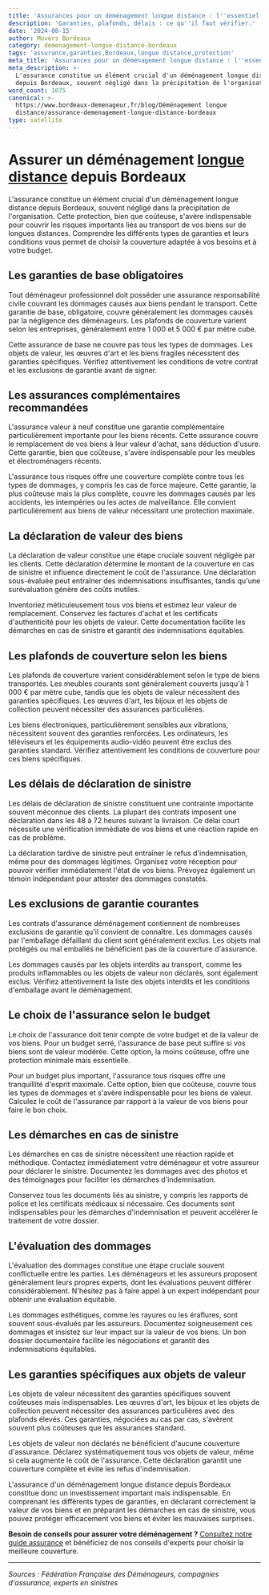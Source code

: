 ```yaml
---
title: 'Assurances pour un déménagement longue distance : l''essentiel'
description: 'Garanties, plafonds, délais : ce qu''il faut vérifier.'
date: '2024-08-15'
author: Movers Bordeaux
category: demenagement-longue-distance-bordeaux
tags: 'assurance,garanties,Bordeaux,longue distance,protection'
meta_title: 'Assurances pour un déménagement longue distance : l''essentiel'
meta_description: >-
  L'assurance constitue un élément crucial d'un déménagement longue distance
  depuis Bordeaux, souvent négligé dans la précipitation de l'organisation. C.
word_count: 1075
canonical: >-
  https://www.bordeaux-demenageur.fr/blog/Déménagement longue
  distance/assurance-demenagement-longue-distance-bordeaux
type: satellite
---
```



# Assurer un déménagement [longue distance](/blog/longue-distance/guide) depuis Bordeaux

L'assurance constitue un élément crucial d'un déménagement longue distance depuis Bordeaux, souvent négligé dans la précipitation de l'organisation. Cette protection, bien que coûteuse, s'avère indispensable pour couvrir les risques importants liés au transport de vos biens sur de longues distances. Comprendre les différents types de garanties et leurs conditions vous permet de choisir la couverture adaptée à vos besoins et à votre budget.

## Les garanties de base obligatoires

Tout déménageur professionnel doit posséder une assurance responsabilité civile couvrant les dommages causés aux biens pendant le transport. Cette garantie de base, obligatoire, couvre généralement les dommages causés par la négligence des déménageurs. Les plafonds de couverture varient selon les entreprises, généralement entre 1 000 et 5 000 € par mètre cube.

Cette assurance de base ne couvre pas tous les types de dommages. Les objets de valeur, les œuvres d'art et les biens fragiles nécessitent des garanties spécifiques. Vérifiez attentivement les conditions de votre contrat et les exclusions de garantie avant de signer.

## Les assurances complémentaires recommandées

L'assurance valeur à neuf constitue une garantie complémentaire particulièrement importante pour les biens récents. Cette assurance couvre le remplacement de vos biens à leur valeur d'achat, sans déduction d'usure. Cette garantie, bien que coûteuse, s'avère indispensable pour les meubles et électroménagers récents.

L'assurance tous risques offre une couverture complète contre tous les types de dommages, y compris les cas de force majeure. Cette garantie, la plus coûteuse mais la plus complète, couvre les dommages causés par les accidents, les intempéries ou les actes de malveillance. Elle convient particulièrement aux biens de valeur nécessitant une protection maximale.

## La déclaration de valeur des biens

La déclaration de valeur constitue une étape cruciale souvent négligée par les clients. Cette déclaration détermine le montant de la couverture en cas de sinistre et influence directement le coût de l'assurance. Une déclaration sous-évaluée peut entraîner des indemnisations insuffisantes, tandis qu'une surévaluation génère des coûts inutiles.

Inventoriez méticuleusement tous vos biens et estimez leur valeur de remplacement. Conservez les factures d'achat et les certificats d'authenticité pour les objets de valeur. Cette documentation facilite les démarches en cas de sinistre et garantit des indemnisations équitables.

## Les plafonds de couverture selon les biens

Les plafonds de couverture varient considérablement selon le type de biens transportés. Les meubles courants sont généralement couverts jusqu'à 1 000 € par mètre cube, tandis que les objets de valeur nécessitent des garanties spécifiques. Les œuvres d'art, les bijoux et les objets de collection peuvent nécessiter des assurances particulières.

Les biens électroniques, particulièrement sensibles aux vibrations, nécessitent souvent des garanties renforcées. Les ordinateurs, les téléviseurs et les équipements audio-vidéo peuvent être exclus des garanties standard. Vérifiez attentivement les conditions de couverture pour ces biens spécifiques.

## Les délais de déclaration de sinistre

Les délais de déclaration de sinistre constituent une contrainte importante souvent méconnue des clients. La plupart des contrats imposent une déclaration dans les 48 à 72 heures suivant la livraison. Ce délai court nécessite une vérification immédiate de vos biens et une réaction rapide en cas de problème.

La déclaration tardive de sinistre peut entraîner le refus d'indemnisation, même pour des dommages légitimes. Organisez votre réception pour pouvoir vérifier immédiatement l'état de vos biens. Prévoyez également un témoin indépendant pour attester des dommages constatés.

## Les exclusions de garantie courantes

Les contrats d'assurance déménagement contiennent de nombreuses exclusions de garantie qu'il convient de connaître. Les dommages causés par l'emballage défaillant du client sont généralement exclus. Les objets mal protégés ou mal emballés ne bénéficient pas de la couverture d'assurance.

Les dommages causés par les objets interdits au transport, comme les produits inflammables ou les objets de valeur non déclarés, sont également exclus. Vérifiez attentivement la liste des objets interdits et les conditions d'emballage avant le déménagement.

## Le choix de l'assurance selon le budget

Le choix de l'assurance doit tenir compte de votre budget et de la valeur de vos biens. Pour un budget serré, l'assurance de base peut suffire si vos biens sont de valeur modérée. Cette option, la moins coûteuse, offre une protection minimale mais essentielle.

Pour un budget plus important, l'assurance tous risques offre une tranquillité d'esprit maximale. Cette option, bien que coûteuse, couvre tous les types de dommages et s'avère indispensable pour les biens de valeur. Calculez le coût de l'assurance par rapport à la valeur de vos biens pour faire le bon choix.

## Les démarches en cas de sinistre

Les démarches en cas de sinistre nécessitent une réaction rapide et méthodique. Contactez immédiatement votre déménageur et votre assureur pour déclarer le sinistre. Documentez les dommages avec des photos et des témoignages pour faciliter les démarches d'indemnisation.

Conservez tous les documents liés au sinistre, y compris les rapports de police et les certificats médicaux si nécessaire. Ces documents sont indispensables pour les démarches d'indemnisation et peuvent accélérer le traitement de votre dossier.

## L'évaluation des dommages

L'évaluation des dommages constitue une étape cruciale souvent conflictuelle entre les parties. Les déménageurs et les assureurs proposent généralement leurs propres experts, dont les évaluations peuvent différer considérablement. N'hésitez pas à faire appel à un expert indépendant pour obtenir une évaluation équitable.

Les dommages esthétiques, comme les rayures ou les éraflures, sont souvent sous-évalués par les assureurs. Documentez soigneusement ces dommages et insistez sur leur impact sur la valeur de vos biens. Un bon dossier documentaire facilite les négociations et garantit des indemnisations équitables.

## Les garanties spécifiques aux objets de valeur

Les objets de valeur nécessitent des garanties spécifiques souvent coûteuses mais indispensables. Les œuvres d'art, les bijoux et les objets de collection peuvent nécessiter des assurances particulières avec des plafonds élevés. Ces garanties, négociées au cas par cas, s'avèrent souvent plus coûteuses que les assurances standard.

Les objets de valeur non déclarés ne bénéficient d'aucune couverture d'assurance. Déclarez systématiquement tous vos objets de valeur, même si cela augmente le coût de l'assurance. Cette déclaration garantit une couverture complète et évite les refus d'indemnisation.

L'assurance d'un déménagement longue distance depuis Bordeaux constitue donc un investissement important mais indispensable. En comprenant les différents types de garanties, en déclarant correctement la valeur de vos biens et en préparant les démarches en cas de sinistre, vous pouvez protéger efficacement vos biens et éviter les mauvaises surprises.

**Besoin de conseils pour assurer votre déménagement ?** [Consultez notre guide assurance](/blog/devis/guide) et bénéficiez de nos conseils d'experts pour choisir la meilleure couverture.

---

*Sources : Fédération Française des Déménageurs, compagnies d'assurance, experts en sinistres*
